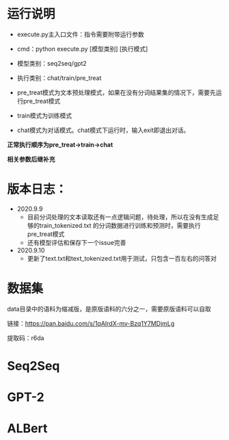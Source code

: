 # 运行说明
+ execute.py主入口文件：指令需要附带运行参数
+ cmd：python execute.py [模型类别] [执行模式]
+ 模型类别：seq2seq/gpt2
+ 执行类别：chat/train/pre_treat

+ pre_treat模式为文本预处理模式，如果在没有分词结果集的情况下，需要先运行pre_treat模式
+ train模式为训练模式
+ chat模式为对话模式。chat模式下运行时，输入exit即退出对话。

**正常执行顺序为pre_treat->train->chat**

**相关参数后继补充**

# 版本日志：
+ 2020.9.9 
   + 目前分词处理的文本读取还有一点逻辑问题，待处理，所以在没有生成足够的train_tokenized.txt
的分词数据进行训练和预测时，需要执行pre_treat模式
   + 还有模型评估和保存下一个issue完善
+ 2020.9.10
   + 更新了text.txt和text_tokenized.txt用于测试，只包含一百左右的问答对


# 数据集
data目录中的语料为缩减版，是原版语料的六分之一，需要原版语料可以自取

链接：https://pan.baidu.com/s/1qAIrdX-mv-Bzq1Y7MDjmLg 

提取码：r6da

# Seq2Seq

# GPT-2

# ALBert